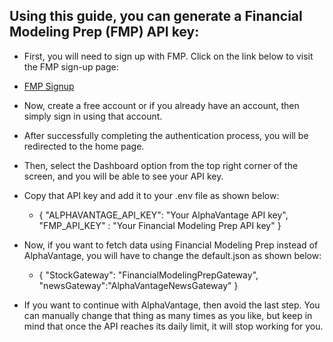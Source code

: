 ## Using this guide, you can generate a Financial Modeling Prep (FMP) API key:

* First, you will need to sign up with FMP. Click on the link below to visit the FMP sign-up page:
* [FMP Signup](https://site.financialmodelingprep.com/register)

* Now, create a free account or if you already have an account, then simply sign in using that account.

* After successfully completing the authentication process, you will be redirected to the home page.

* Then, select the Dashboard option from the top right corner of the screen, and you will be able to see your API key.

* Copy that API key and add it to your .env file as shown below:
    * {
        "ALPHAVANTAGE_API_KEY": "Your AlphaVantage API key",
        "FMP_API_KEY" : "Your Financial Modeling Prep API key"
    }

* Now, if you want to fetch data using Financial Modeling Prep instead of AlphaVantage, you will have to change the default.json as shown below:
    * { "StockGateway": "FinancialModelingPrepGateway", "newsGateway":"AlphaVantageNewsGateway" }

* If you want to continue with AlphaVantage, then avoid the last step. You can manually change that thing as many times as you like, but keep in mind that once the API reaches its daily limit, it will stop working for you.